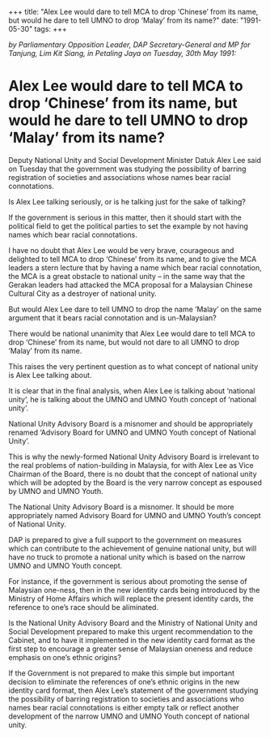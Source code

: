 +++ 
title: "Alex Lee would dare to tell MCA to drop ‘Chinese’ from its name, but would he dare to tell UMNO to drop ‘Malay’ from its name?"
date: "1991-05-30"
tags:
+++

_by Parliamentary Opposition Leader, DAP Secretary-General and MP for Tanjung, Lim Kit Siang, in Petaling Jaya on Tuesday, 30th May 1991:_

# Alex Lee would dare to tell MCA to drop ‘Chinese’ from its name, but would he dare to tell UMNO to drop ‘Malay’ from its name?

Deputy National Unity and Social Development Minister Datuk Alex Lee said on Tuesday that the government was studying the possibility of barring registration of societies and associations whose names bear racial connotations.</u>

Is Alex Lee talking seriously, or is he talking just for the sake of talking?

If the government is serious in this matter, then it should start with the political field to get the political parties to set the example by not having names which bear racial connotations.

I have no doubt that Alex Lee would be very brave, courageous and delighted to tell MCA to drop ‘Chinese’ from its name, and to give the MCA leaders a stern lecture that by having a name which bear racial connotation, the MCA is a great obstacle to national unity – in the same way that the Gerakan leaders had attacked the MCA proposal for a Malaysian Chinese Cultural City as a destroyer of national unity.

But would Alex Lee dare to tell UMNO to drop the name ‘Malay’ on the same argument that it bears racial connotation and is un-Malaysian?

There would be national unanimity that Alex Lee would dare to tell MCA to drop ‘Chinese’ from its name, but would not dare to all UMNO to drop ‘Malay’ from its name.

This raises the very pertinent question as to what concept of national unity is Alex Lee talking about. 

It is clear that in the final analysis, when Alex Lee is talking about ‘national unity’, he is talking about the UMNO and UMNO Youth concept of ‘national unity’.

National Unity Advisory Board is a misnomer and should be appropriately renamed ‘Advisory Board for UMNO and UMNO Youth concept of National Unity’.

This is why the newly-formed National Unity Advisory Board is irrelevant to the real problems of nation-building in Malaysia, for with Alex Lee as Vice Chairman of the Board, there is no doubt that the concept of national unity which will be adopted by the Board is the very narrow concept as espoused by UMNO and UMNO Youth.

The National Unity Advisory Board is a misnomer. It should be more appropriately named Advisory Board for UMNO and UMNO Youth’s concept of National Unity.

DAP is prepared to give a full support to the government on measures which can contribute to the achievement of genuine national unity, but will have no truck to promote a national unity which is based on the narrow UMNO and UMNO Youth concept.

For instance, if the government is serious about promoting the sense of Malaysian one-ness, then in the new identity cards being introduced by the Ministry of Home Affairs which will replace the present identity cards, the reference to one’s race should be aliminated.

Is the National Unity Advisory Board and the Ministry of National Unity and Social Development prepared to make this urgent recommendation to the Cabinet, and to have it implemented in the new identity card format as the first step to encourage a greater sense of Malaysian oneness and reduce emphasis on one’s ethnic origins?

If the Government is not prepared to make this simple but important decision to eliminate the references of one’s ethnic origins in the new identity card format, then Alex Lee’s statement of the government studying the possibility of barring registration to societies and associations who names bear racial connotations is either empty talk or reflect another development of the narrow UMNO and UMNO Youth concept of national unity.
 
